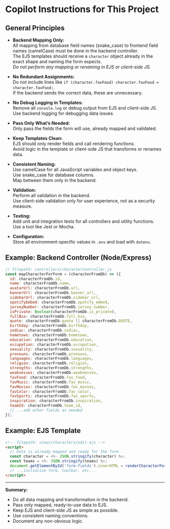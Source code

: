 # Copilot Instructions for This Project

## General Principles

- **Backend Mapping Only:**  
  All mapping from database field names (snake_case) to frontend field names (camelCase) must be done in the backend controller.  
  The EJS templates should receive a `character` object already in the exact shape and naming the form expects.  
  *Do not perform any mapping or renaming in EJS or client-side JS.*

- **No Redundant Assignments:**  
  Do not include lines like `if (character.favFood) character.favFood = character.favFood;`.  
  If the backend sends the correct data, these are unnecessary.

- **No Debug Logging in Templates:**  
  Remove all `console.log` or debug output from EJS and client-side JS.  
  Use backend logging for debugging data issues.

- **Pass Only What’s Needed:**  
  Only pass the fields the form will use, already mapped and validated.

- **Keep Templates Clean:**  
  EJS should only render fields and call rendering functions.  
  Avoid logic in the template or client-side JS that transforms or renames data.

- **Consistent Naming:**  
  Use camelCase for all JavaScript variables and object keys.  
  Use snake_case for database columns.  
  Map between them only in the backend.

- **Validation:**  
  Perform all validation in the backend.  
  Use client-side validation only for user experience, not as a security measure.

- **Testing:**  
  Add unit and integration tests for all controllers and utility functions.  
  Use a tool like Jest or Mocha.

- **Configuration:**  
  Store all environment-specific values in `.env` and load with `dotenv`.

## Example: Backend Controller (Node/Express)

```js
// filepath: controllers/characterController.js
const mapCharacterForForm = (characterFromDb) => ({
  id: characterFromDb.id,
  name: characterFromDb.name,
  avatarUrl: characterFromDb.url,
  bannerUrl: characterFromDb.banner_url,
  sidebarUrl: characterFromDb.sidebar_url,
  spotifyEmbed: characterFromDb.spotify_embed,
  jerseyNumber: characterFromDb.jersey_number,
  isPrivate: Boolean(characterFromDb.is_private),
  fullBio: characterFromDb.full_bio,
  quote: characterFromDb.quote || characterFromDb.QUOTE,
  birthday: characterFromDb.birthday,
  zodiac: characterFromDb.zodiac,
  hometown: characterFromDb.hometown,
  education: characterFromDb.education,
  occupation: characterFromDb.occupation,
  sexuality: characterFromDb.sexuality,
  pronouns: characterFromDb.pronouns,
  languages: characterFromDb.languages,
  religion: characterFromDb.religion,
  strengths: characterFromDb.strengths,
  weaknesses: characterFromDb.weaknesses,
  favFood: characterFromDb.fav_food,
  favMusic: characterFromDb.fav_music,
  favMovies: characterFromDb.fav_movies,
  favColor: characterFromDb.fav_color,
  favSports: characterFromDb.fav_sports,
  inspiration: characterFromDb.inspiration,
  teamId: characterFromDb.team_id,
  // ...add other fields as needed
});
```

## Example: EJS Template

```html
<!-- filepath: views/characters/edit.ejs -->
<script>
  // Data is already mapped and ready for the form
  const character = <%- JSON.stringify(character) %>;
  const teams = <%- JSON.stringify(teams) %>;
  document.getElementById('form-fields').innerHTML = renderCharacterFormFields(character);
  // ...initialize form, toolbar, etc...
</script>
```

---

**Summary:**  
- Do all data mapping and transformation in the backend.  
- Pass only mapped, ready-to-use data to EJS.  
- Keep EJS and client-side JS as simple as possible.  
- Use consistent naming conventions.  
- Document any non-obvious logic.
